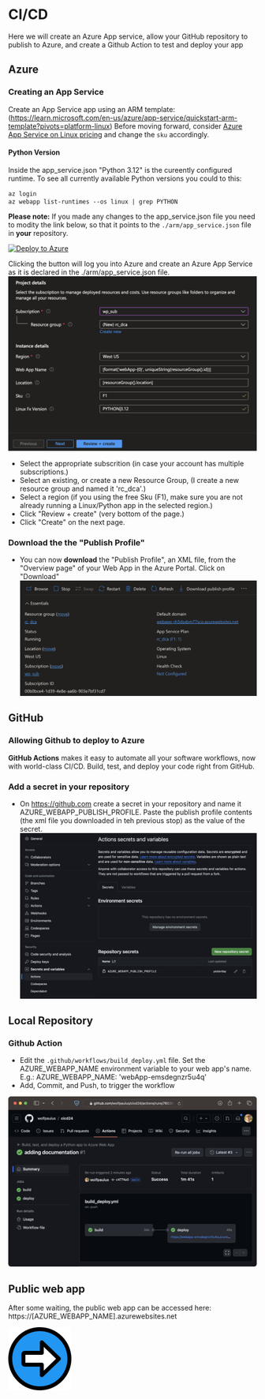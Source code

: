 # CI/CD

Here we will create an Azure App service, allow your GitHub repository to publish to Azure, and create a Github Action to test and deploy your app
## Azure

### Creating an App Service
Create an App Service app using an ARM template: (https://learn.microsoft.com/en-us/azure/app-service/quickstart-arm-template?pivots=platform-linux)
Before moving forward, consider [Azure App Service on Linux pricing](https://azure.microsoft.com/en-us/pricing/details/app-service/linux/) and 
change the ```sku``` accordingly.

#### Python Version
Inside the app_service.json "Python 3.12" is the cureently configured runtime. To see all currently available Python versions you could to this:
```shell
az login
az webapp list-runtimes --os linux | grep PYTHON
```

__Please note:__ If you made any changes to the app_service.json file you need to modity the link below, so that it points to the ```./arm/app_service.json``` file in __your__ repository.

[![Deploy to Azure](https://aka.ms/deploytoazurebutton)](https://portal.azure.com/#create/Microsoft.Template/uri/https%3A%2F%2Fraw.githubusercontent.com%2Fwolfpaulus%2Fdca%2Fmain%2Farm%2Fapp_service.json)

Clicking the button will log you into Azure and create an Azure App Service as it is declared in the ./arm/app_service.json file.
![](./rcgrp.png)
- Select the appropriate subscrition (in case your account has multiple subscriptions.)
- Select an existing, or create a new Resource Group, (I create a new resource group and named it 'rc_dca'.)
- Select a region (if you using the free Sku (F1), make sure you are not already running a Linux/Python app in the selected region.)
- Click "Review + create" (very bottom of the page.)
- Click "Create" on the next page.

### Download the the "Publish Profile"
- You can now __download__ the "Publish Profile", an XML file, from the "Overview page" of your Web App in the Azure Portal. Click on "Download"
![](./pub_profile.png)

## GitHub

### Allowing Github to deploy to Azure
**GitHub Actions** makes it easy to automate all your software workflows, now with world-class CI/CD. Build, test, and deploy your code right from GitHub.

### Add a secret in your repository
- On https://github.com create a secret in your repository and name it AZURE_WEBAPP_PUBLISH_PROFILE. Paste the publish profile contents (the xml file you downloaded in teh previous stop) as the value of the secret.
![](./secret.png)

## Local Repository
### Github Action
- Edit the ```.github/workflows/build_deploy.yml``` file. Set the AZURE_WEBAPP_NAME environment variable to your web app's name.
E.g.: AZURE_WEBAPP_NAME: 'webApp-emsdegnzr5u4q'
- Add, Commit, and Push, to trigger the workflow
 
![](./action.png)

## Public web app
After some waiting, the public web app can be accessed here: https://[AZURE_WEBAPP_NAME].azurewebsites.net


[![Next](./next.png)](./4.md)